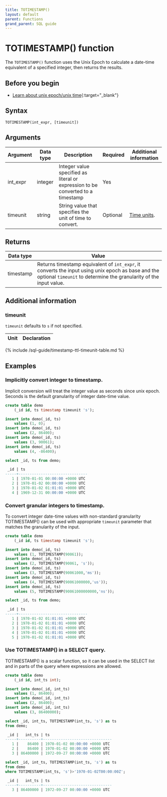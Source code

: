 ```yaml
---
title: TOTIMESTAMP()
layout: default
parent: Functions
grand_parent: SQL guide
---
```

# TOTIMESTAMP() function

The `TOTIMESTAMP()` function uses the Unix Epoch to calculate a date-time equivalent of a specified integer, then returns the results.

## Before you begin
* [Learn about unix epoch/unix time](https://en.wikipedia.org/wiki/Unix_time){:target="_blank"}

## Syntax

```
TOTIMESTAMP(int_expr, [timeunit])
```

## Arguments

| Argument | Data type | Description | Required | Additional information |
|---|---|---|---|---|
| int_expr | integer | Integer value specified as literal or expression to be converted to a timestamp | Yes | |
| timeunit | string | String value that specifies the unit of time to convert. | Optional | [Time units](#additional-information).|

## Returns

| Data type | Value |
|---|---|
| timestamp | Returns timestamp equivalent of `int_expr`, it converts the input using unix epoch as base and the optional `timeunit` to determine the granularity of the input value. |

## Additional information

### timeunit

`timeunit` defaults to `s` if not specified.

| Unit | Declaration |
|---|---|
{% include /sql-guide/timestamp-ttl-timeunit-table.md %}

## Examples

### Implicitly convert integer to timestamp.
Implicit conversion will treat the integer value as seconds since unix epoch. Seconds is the default granularity of integer date-time value.

```sql
create table demo
    (_id id, ts timestamp timeunit 's');

insert into demo(_id, ts)
    values (1, 0);
insert into demo(_id, ts)
    values (2, 86400);    
insert into demo(_id, ts)
    values (3, 90061);
insert into demo(_id, ts)
    values (4, -86400);

select _id, ts from demo;

 _id | ts                            
-----+-------------------------------
   1 | 1970-01-01 00:00:00 +0000 UTC
   2 | 1970-01-02 00:00:00 +0000 UTC
   3 | 1970-01-02 01:01:01 +0000 UTC
   4 | 1969-12-31 00:00:00 +0000 UTC
```

### Convert granular integers to timestamp.
To convert integer date-time values with non-standard granularity TOTIMESTAMP() can be used with appropriate `timeunit` parameter that matches the granularity of the input.

```sql
create table demo
    (_id id, ts timestamp timeunit 's');

insert into demo(_id, ts)
    values (1, TOTIMESTAMP(90061));
insert into demo(_id, ts)
    values (2, TOTIMESTAMP(90061, 's'));
insert into demo(_id, ts)
    values (3, TOTIMESTAMP(90061000,'ms'));    
insert into demo(_id, ts)
    values (4, TOTIMESTAMP(90061000000,'us'));   
insert into demo(_id, ts)
    values (5, TOTIMESTAMP(90061000000000,'ns'));   

select _id, ts from demo;

 _id | ts                            
-----+-------------------------------
   1 | 1970-01-02 01:01:01 +0000 UTC
   2 | 1970-01-02 01:01:01 +0000 UTC
   3 | 1970-01-02 01:01:01 +0000 UTC
   4 | 1970-01-02 01:01:01 +0000 UTC
   5 | 1970-01-02 01:01:01 +0000 UTC
```
### Use TOTIMESTAMP() in a SELECT query.
TOTIMESTAMP() is a scalar function, so it can be used in the SELECT list and in parts of the query where expressions are allowed.

```sql
create table demo
    (_id id, int_ts int);

insert into demo(_id, int_ts)
    values (1, 86400);
insert into demo(_id, int_ts)
    values (2, 86400);
insert into demo(_id, int_ts)
    values (3, 86400000);

select _id, int_ts, TOTIMESTAMP(int_ts, 's') as ts
from demo;

 _id |   int_ts | ts                            
-----+----------+-------------------------------
   1 |    86400 | 1970-01-02 00:00:00 +0000 UTC
   2 |    86400 | 1970-01-02 00:00:00 +0000 UTC
   3 | 86400000 | 1972-09-27 00:00:00 +0000 UTC

select _id, int_ts, TOTIMESTAMP(int_ts, 's') as ts
from demo
where TOTIMESTAMP(int_ts, 's')>'1970-01-02T00:00:00Z';

 _id |   int_ts | ts                            
-----+----------+-------------------------------
   3 | 86400000 | 1972-09-27 00:00:00 +0000 UTC

```

